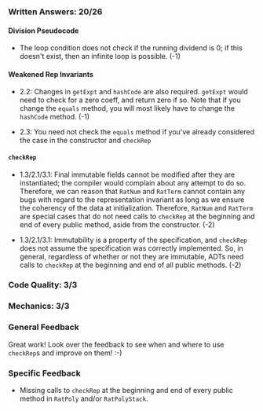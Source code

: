 ### Written Answers: 20/26

#### Division Pseudocode
- The loop condition does not check if the running dividend is 0; if this doesn't exist, then an infinite loop is possible. (-1)

#### Weakened Rep Invariants
- 2.2: Changes in `getExpt` and `hashCode` are also required. `getExpt` would need to check for a zero coeff, and return zero if so. Note that if you change the `equals` method, you will most likely have to change the `hashCode` method. (-1)

- 2.3: You need not check the `equals` method if you've already considered the case in the constructor and `checkRep`

#### `checkRep`
- 1.3/2.1/3.1: Final immutable fields cannot be modified after they are instantiated; the compiler would complain about any attempt to do so.  Therefore, we can reason that `RatNum` and `RatTerm` cannot contain any bugs with regard to the representation invariant as long as we ensure the coherency of the data at initialization.  Therefore, `RatNum` and `RatTerm` are special cases that do not need calls to `checkRep` at the beginning and end of every public method, aside from the constructor. (-2)

- 1.3/2.1/3.1: Immutability is a property of the specification, and `checkRep` does not assume the specification was correctly implemented.  So, in general, regardless of whether or not they are immutable, ADTs need calls to `checkRep` at the beginning and end of all public methods. (-2)

### Code Quality: 3/3

### Mechanics: 3/3

### General Feedback
Great work! Look over the feedback to see when and where to use `checkRep`s and improve on them! :-)

### Specific Feedback
- Missing calls to `checkRep` at the beginning and end of every public method in `RatPoly` and/or `RatPolyStack`.

